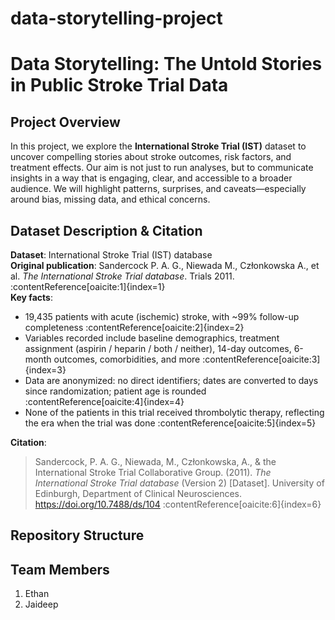 # data-storytelling-project

# Data Storytelling: The Untold Stories in Public Stroke Trial Data

## Project Overview  
In this project, we explore the **International Stroke Trial (IST)** dataset to uncover compelling stories about stroke outcomes, risk factors, and treatment effects. Our aim is not just to run analyses, but to communicate insights in a way that is engaging, clear, and accessible to a broader audience. We will highlight patterns, surprises, and caveats—especially around bias, missing data, and ethical concerns.

## Dataset Description & Citation

**Dataset**: International Stroke Trial (IST) database  
**Original publication**: Sandercock P. A. G., Niewada M., Członkowska A., et al. *The International Stroke Trial database*. Trials 2011. :contentReference[oaicite:1]{index=1}  
**Key facts**:  
- 19,435 patients with acute (ischemic) stroke, with ~99% follow-up completeness :contentReference[oaicite:2]{index=2}  
- Variables recorded include baseline demographics, treatment assignment (aspirin / heparin / both / neither), 14-day outcomes, 6-month outcomes, comorbidities, and more :contentReference[oaicite:3]{index=3}  
- Data are anonymized: no direct identifiers; dates are converted to days since randomization; patient age is rounded :contentReference[oaicite:4]{index=4}  
- None of the patients in this trial received thrombolytic therapy, reflecting the era when the trial was done :contentReference[oaicite:5]{index=5}  

**Citation**:

> Sandercock, P. A. G., Niewada, M., Członkowska, A., & the International Stroke Trial Collaborative Group. (2011). *The International Stroke Trial database* (Version 2) [Dataset]. University of Edinburgh, Department of Clinical Neurosciences. https://doi.org/10.7488/ds/104 :contentReference[oaicite:6]{index=6}  
  

## Repository Structure

## Team Members
1. Ethan
2. Jaideep


